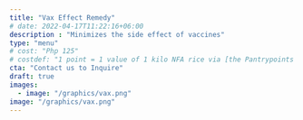 ```yaml
---
title: "Vax Effect Remedy"
# date: 2022-04-17T11:22:16+06:00
description : "Minimizes the side effect of vaccines"
type: "menu"
# cost: "Php 125"
# costdef: "1 point = 1 value of 1 kilo NFA rice via [the Pantrypoints system](https://pantrypoints.com)"
cta: "Contact us to Inquire"
draft: true
images:
  - image: "/graphics/vax.png"
image: "/graphics/vax.png"
---
```


